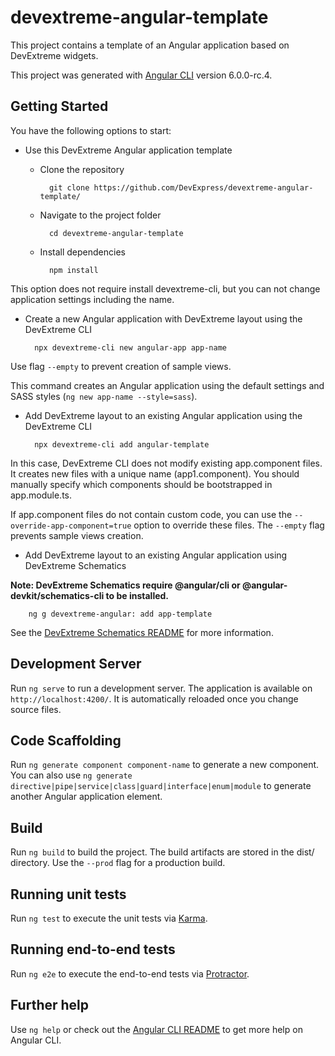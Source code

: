 # devextreme-angular-template

This project contains a template of an Angular application based on DevExtreme widgets.

This project was generated with [Angular CLI](https://github.com/angular/angular-cli) version 6.0.0-rc.4.

## Getting Started

You have the following options to start:

- Use this DevExtreme Angular application template

    - Clone the repository  

            git clone https://github.com/DevExpress/devextreme-angular-template/

    - Navigate to the project folder

            cd devextreme-angular-template

    - Install dependencies

            npm install

 This option does not require install devextreme-cli, but you can not change application settings including the name.

- Create a new Angular application with DevExtreme layout using the DevExtreme CLI

        npx devextreme-cli new angular-app app-name

 Use flag `--empty` to prevent creation of sample views.

 This command creates an Angular application using the default settings and SASS styles (`ng new app-name --style=sass`).

- Add DevExtreme layout to an existing Angular application using the DevExtreme CLI

        npx devextreme-cli add angular-template

 In this case, DevExtreme CLI does not modify existing app.component files. It creates new files with a unique name (app1.component). You should manually specify which components should be bootstrapped in app.module.ts.

 If app.component files do not contain custom code, you can use the `--override-app-component=true` option to override these files. The `--empty` flag prevents sample views creation.

- Add DevExtreme layout to an existing Angular application using DevExtreme Schematics

 **Note: DevExtreme Schematics require @angular/cli or @angular-devkit/schematics-cli to be installed.**

        ng g devextreme-angular: add app-template

 See the [DevExtreme Schematics README](https://github.com/devexpress/DevExtreme-schematics#devextreme-schematics) for more information.

## Development Server

Run `ng serve` to run a development server. The application is available on `http://localhost:4200/`. It is automatically reloaded once you change source files.

## Code Scaffolding

Run `ng generate component component-name` to generate a new component. You can also use `ng generate directive|pipe|service|class|guard|interface|enum|module` to generate another Angular application element.

## Build

Run `ng build` to build the project. The build artifacts are stored in the dist/ directory. Use the `--prod` flag for a production build.

## Running unit tests

Run `ng test` to execute the unit tests via [Karma](https://karma-runner.github.io).

## Running end-to-end tests

Run `ng e2e` to execute the end-to-end tests via [Protractor](http://www.protractortest.org/).

## Further help

Use `ng help` or check out the [Angular CLI README](https://github.com/angular/angular-cli/blob/master/README.md) to get more help on Angular CLI.
